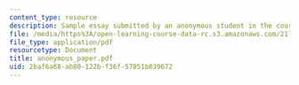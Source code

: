 ```yaml
---
content_type: resource
description: Sample essay submitted by an anonymous student in the course.
file: /media/https%3A/open-learning-course-data-rc.s3.amazonaws.com/21l-486-modern-drama-spring-2006/2baf6a68ab80122bf36f57851b039672_anonymous_paper.pdf
file_type: application/pdf
resourcetype: Document
title: anonymous_paper.pdf
uid: 2baf6a68-ab80-122b-f36f-57851b039672
---
```

